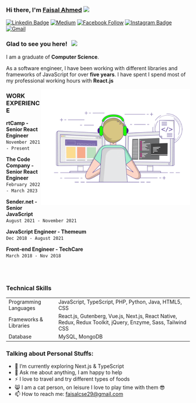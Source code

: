 ### Hi there, I'm <a href="#" target="_blank"> Faisal Ahmed</a> <img src="https://media.giphy.com/media/hvRJCLFzcasrR4ia7z/giphy.gif" width="25px">

[![Linkedin Badge](https://img.shields.io/badge/-LinkedIn-0e76a8?style=flat-square&logo=Linkedin&logoColor=white)](https://www.linkedin.com/in/faisal-ahmed29/)
[![Medium](https://img.shields.io/badge/%20-Medium-black?color=14171A&labelColor=000&logo=medium&logoColor=fff)](https://medium.com/@faisalcse29)
[![Facebook Follow](https://img.shields.io/badge/%20-Facebook-black?color=14171A&labelColor=1976d2&logo=facebook&logoColor=ffffff)](https://www.facebook.com/Faisal.Ahmed.029)
[![Instagram Badge](https://img.shields.io/badge/-Instagram-e4405f?style=flat-square&logo=Instagram&logoColor=white)](https://instagram.com/faisal.__.ahmed/)
[![Gmail](https://img.shields.io/badge/%20-@Email-black?color=14171A&labelColor=D44638&logo=gmail&logoColor=fff)](mailto:faisalcse29@gmail.com)

### Glad to see you here! &nbsp; ![](https://visitor-badge.glitch.me/badge?page_id=fai-sal.fai-sal)

I am a graduate of **Computer Science**.

As a software engineer, I have been working with different libraries and frameworks of JavaScript for over **five years**. I have spent I spend most of my professional working hours with **React.js**

<img align="right" alt="GIF" src="https://github.com/fai-sal/fai-sal/blob/master/coding.gif?raw=true" width="408" height="318" />

### WORK EXPERIENCE

**rtCamp - Senior React Engineer**<br>
`November 2021 - Present`
<br>

**The Code Company - Senior React Engineer**<br>
`February 2022 - March 2023`
<br>

**Sender.net - Senior JavaScript** <br>
`August 2021 - November 2021`
<br>

**JavaScript Engineer - Themeum** <br>
`Dec 2018 - August 2021`
<br>

**Front-end Engineer - TechCare**<br>
`March 2018 - Nov 2018`
<br>

<br/><br/>

### Technical Skills

<table>
    <tr>
        <td>Programming Languages</td>
        <td>JavaScript, TypeScript, PHP, Python, Java, HTML5, CSS</td>
    </tr>
    <tr>
        <td>Frameworks & Libraries</td>
        <td>React.js, Gutenberg, Vue.js, Next.js, React Native, Redux, Redux Toolkit, jQuery, Enzyme, Sass, Tailwind CSS</td>
    </tr>
    <tr>
        <td>Database</td>
        <td>MySQL, MongoDB</td>
    </tr>
</table>

### Talking about Personal Stuffs:


- 🚀 I’m currently exploring Next.js & TypeScript
- 💬 Ask me about anything, I am happy to help
- ⚡ I love to travel and try different types of foods
- 😸 I am a cat person, on leisure I love to play time with them 😎
- 📫 How to reach me: faisalcse29@gmail.com
